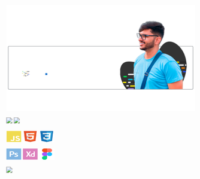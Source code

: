 <div>
  <p><img src="https://github.com/IgorFerrazmcz/IgorFerrazmcz/blob/main/projeto%20github%20readme%202.png?raw=true width="100% height="auto"</p>
</div>

<div>
  <a href="https://www.instagram.com/igorferraaz/" target="_blank"><img src="https://img.shields.io/badge/-Instagram-%23E4405F?style=for-the-badge&logo=instagram&logoColor=white" target="_blank"></a>
  <a href="https://www.linkedin.com/in/igor-ferraz-696844249/" target="_blank"><img src="https://img.shields.io/badge/-LinkedIn-%230077B5?style=for-the-badge&logo=linkedin&logoColor=white" target="_blank"></a>
</div>

<div style="display: inline_block"><br>
  <img align="center" alt="Igor-Js" height="30" width="40" src="https://raw.githubusercontent.com/devicons/devicon/master/icons/javascript/javascript-plain.svg">
  <img align="center" alt="Igor-HTML" height="30" width="40" src="https://raw.githubusercontent.com/devicons/devicon/master/icons/html5/html5-original.svg">
  <img align="center" alt="Igor-CSS" height="30" width="40" src="https://raw.githubusercontent.com/devicons/devicon/master/icons/css3/css3-original.svg">
</div>
<div style="display: inline_block"><br>
  <img align="center" alt="Igor-Js" height="30" width="40" src="https://raw.githubusercontent.com/devicons/devicon/master/icons/photoshop/photoshop-plain.svg">
  <img align="center" alt="Igor-Js" height="30" width="40" src="https://raw.githubusercontent.com/devicons/devicon/master/icons/xd/xd-plain.svg">
  <img align="center" alt="Igor-Js" height="30" width="40" src="https://raw.githubusercontent.com/devicons/devicon/master/icons/figma/figma-original.svg">



</div>


<div><br>
<a href="https://github.com/igorferrazmcz/convoychat">
  <img height=200 align="center" src="https://github-readme-stats.vercel.app/api/top-langs?username=igorferrazmcz&layout=compact&langs_count=8&card_width=320true&theme=transparent" />
</a>
  
</div>

